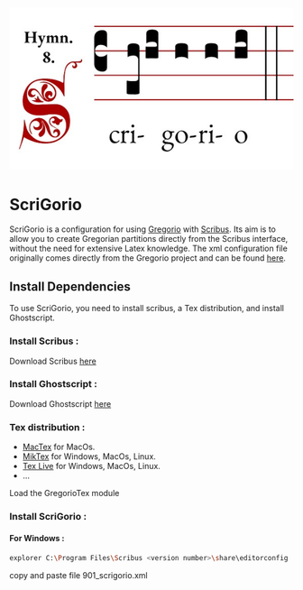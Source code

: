 # <p align="center">![image](https://github.com/Eclouf/ScriGorio/blob/8c0e5f0ae70185d1f0386a2b59378c085573aa54/exemple.jpg)</p>

# ScriGorio

ScriGorio is a configuration for using [Gregorio](https://github.com/gregorio-project/gregorio) with [Scribus](https://github.com/scribusproject/scribus). Its aim is to allow you to create Gregorian partitions directly from the Scribus interface, without the need for extensive Latex knowledge. The xml configuration file originally comes directly from the Gregorio project and can be found [here](https://github.com/gregorio-project/gregorio/blob/ec7c886cb424f89c64983831fcd80cf187f5b306/contrib/900_gregorio.xml).


##  Install Dependencies  
To use ScriGorio, you need to install scribus, a Tex distribution, and install Ghostscript.

### Install Scribus :

Download Scribus [here](https://www.scribus.net/downloads/)

### Install Ghostscript :

Download Ghostscript [here](https://www.ghostscript.com/releases/gsdnld.html)

### Tex distribution :
 
- [MacTex](http://www.tug.org/mactex/) for MacOs.
- [MikTex](https://miktex.org/) for Windows, MacOs, Linux.
- [Tex Live](https://tug.org/texlive/) for Windows, MacOs, Linux.
- ...

Load the GregorioTex module

### Install ScriGorio : 
#### For Windows : 

```bash
explorer C:\Program Files\Scribus <version number>\share\editorconfig
```
copy and paste file 901_scrigorio.xml
